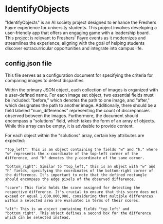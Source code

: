 # IdentifyObjects
"IdentifyObjects" is an AI society project designed to enhance the Freshers Fayre experience for university students. This project involves developing a user-friendly app that offers an engaging game with a leadership board.  This project is relevant to Freshers' Fayre events as it modernizes and streamlines the experience, aligning with the goal of helping students discover extracurricular opportunities and integrate into campus life.
## config.json file
This file serves as a configuration document for specifying the criteria for comparing images to detect disparities.

Within the primary JSON object, each collection of images is organized with a user-defined name. For each image set object, two essential fields must be included: "before," which denotes the path to one image, and "after," which designates the path to another image. Additionally, there should be a field labeled "num_differences" representing the count of discrepancies observed between the images. Furthermore, the document should encompass a "solutions" field, which takes the form of an array of objects. While this array can be empty, it is advisable to provide content.

For each object within the "solutions" array, certain key attributes are expected:

    "top_left": This is an object containing the fields "w" and "h," where "w" represents the x-coordinate of the top-left corner of the difference, and "h" denotes the y-coordinate of the same corner.

    "bottom_right": Similar to "top_left," this is an object with "w" and "h" fields, specifying the coordinates of the bottom-right corner of the difference. It's important to note that the defined rectangle should encompass the edge pixels of the observed difference.

    "score": This field holds the score assigned for detecting the respective difference. It's crucial to ensure that this score does not exceed or equal 1,000,000,000, considering that multiple differences within a selected area are evaluated in terms of their scores.

    "alt": This is an object containing fields "top_left" and "bottom_right". This object defines a second box for the difference which can be selected instead.
